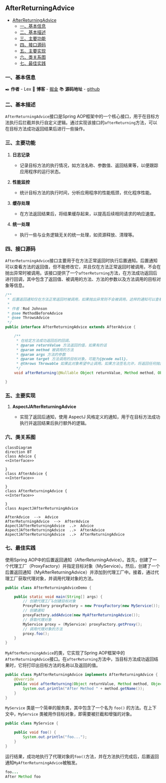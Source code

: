 ## AfterReturningAdvice

- [AfterReturningAdvice](#afterreturningadvice)
  - [一、基本信息](#一基本信息)
  - [二、基本描述](#二基本描述)
  - [三、主要功能](#三主要功能)
  - [四、接口源码](#四接口源码)
  - [五、主要实现](#五主要实现)
  - [六、类关系图](#六类关系图)
  - [七、最佳实践](#七最佳实践)

### 一、基本信息

✒️ **作者** - Lex 📝 **博客** - [掘金](https://juejin.cn/user/4251135018533068/posts) 📚 **源码地址** - [github](https://github.com/xuchengsheng/spring-reading)

### 二、基本描述

`AfterReturningAdvice`接口是Spring AOP框架中的一个核心接口，用于在目标方法执行后拦截并执行自定义逻辑。通过实现该接口的`afterReturning`方法，可以在目标方法成功返回结果后进行一些操作。

### 三、主要功能

1. **日志记录**

   + 记录目标方法的执行情况，如方法名称、参数值、返回结果等，以便跟踪应用程序的运行状态。

2. **性能监控**
   + 统计目标方法的执行时间，分析应用程序的性能瓶颈，优化程序性能。
   
3. **缓存处理**

   + 在方法返回结果后，将结果缓存起来，以提高后续相同请求的响应速度。

4. **统一处理**

   + 执行一些与业务逻辑无关的统一处理，如资源释放、清理等。

### 四、接口源码

`AfterReturningAdvice`接口主要用于在方法正常返回时执行后置通知。后置通知可以查看方法的返回值，但不能修改它，并且仅在方法正常返回时被调用，不会在抛出异常时被调用。该接口提供了一个`afterReturning`方法，在方法成功返回后进行回调，其中包含了返回值、被调用的方法、方法的参数以及方法调用的目标对象等信息。

```java
/**
 * 后置返回通知仅在方法正常返回时被调用，如果抛出异常则不会被调用。这样的通知可以查看方法的返回值，但不能修改它。
 * 
 * 作者：Rod Johnson
 * @see MethodBeforeAdvice
 * @see ThrowsAdvice
 */
public interface AfterReturningAdvice extends AfterAdvice {

    /**
     * 在给定方法成功返回后的回调。
     * @param returnValue 方法返回的值，如果有的话
     * @param method 被调用的方法
     * @param args 方法的参数
     * @param target 方法调用的目标对象。可能为{@code null}。
     * @throws Throwable 如果此对象希望中止调用。如果方法签名允许，将返回任何抛出的异常给调用者。否则，异常将被包装为运行时异常。
     */
    void afterReturning(@Nullable Object returnValue, Method method, Object[] args, @Nullable Object target) throws Throwable;

}
```

### 五、主要实现

1. **AspectJAfterReturningAdvice** 

   + 实现了返回后通知，使用 AspectJ 风格定义的通知，用于在目标方法成功执行并返回结果后执行额外的逻辑。

### 六、类关系图

~~~mermaid
classDiagram
direction BT
class Advice {
<<Interface>>

}
class AfterAdvice {
<<Interface>>

}
class AfterReturningAdvice {
<<Interface>>

}
class AspectJAfterReturningAdvice

AfterAdvice  -->  Advice 
AfterReturningAdvice  -->  AfterAdvice 
AspectJAfterReturningAdvice  ..>  Advice 
AspectJAfterReturningAdvice  ..>  AfterAdvice 
AspectJAfterReturningAdvice  ..>  AfterReturningAdvice 
~~~

### 七、最佳实践

使用Spring AOP中的后置返回通知（AfterReturningAdvice）。首先，创建了一个代理工厂（ProxyFactory）并指定目标对象（MyService）。然后，创建了一个后置返回通知（MyAfterReturningAdvice）并添加到代理工厂中。接着，通过代理工厂获取代理对象，并调用代理对象的方法。

```java
public class AfterReturningAdviceDemo {

    public static void main(String[] args) {
        // 创建代理工厂&创建目标对象
        ProxyFactory proxyFactory = new ProxyFactory(new MyService());
        // 创建通知
        proxyFactory.addAdvice(new MyAfterReturningAdvice());
        // 获取代理对象
        MyService proxy = (MyService) proxyFactory.getProxy();
        // 调用代理对象的方法
        proxy.foo();
    }
}
```

`MyAfterReturningAdvice`的类，它实现了Spring AOP框架中的`AfterReturningAdvice`接口。在`afterReturning`方法中，当目标方法成功返回结果时，它将打印出目标方法的名称以及返回的值。

```java
public class MyAfterReturningAdvice implements AfterReturningAdvice {
    @Override
    public void afterReturning(Object returnValue, Method method, Object[] args, Object target) throws Throwable {
        System.out.println("After Method " + method.getName());
    }
}
```

`MyService` 类是一个简单的服务类，其中包含了一个名为 `foo()` 的方法。在上下文中，`MyService` 类被用作目标对象，即需要被拦截和增强的对象。

```java
public class MyService {

    public void foo() {
        System.out.println("foo...");
    }
}
```

运行结果，成功地执行了代理对象的`foo()`方法，并在方法执行完成后，后置返回通知`MyAfterReturningAdvice`被触发。

```java
foo...
After Method foo
```
